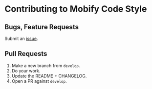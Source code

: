 # Contributing to Mobify Code Style

## Bugs, Feature Requests
Submit an [issue](https://github.com/mobify/mobify-code-style/issues).

## Pull Requests

1. Make a new branch from `develop`.
1. Do your work.
1. Update the README + CHANGELOG.
1. Open a PR against `develop`.
